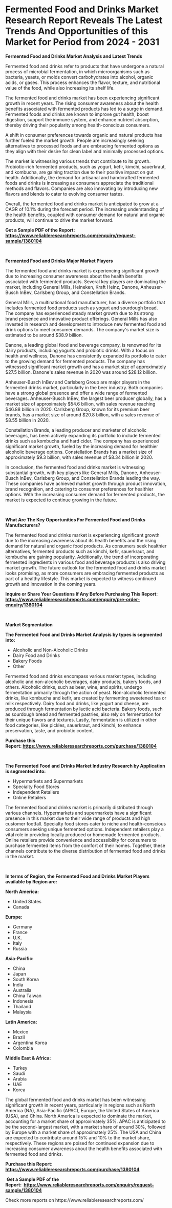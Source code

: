 <p><h1>Fermented Food and Drinks Market Research Report Reveals The Latest Trends And Opportunities of this Market for Period from 2024 - 2031</h1></p><p><strong>Fermented Food and Drinks Market Analysis and Latest Trends</strong></p>
<p><p>Fermented food and drinks refer to products that have undergone a natural process of microbial fermentation, in which microorganisms such as bacteria, yeasts, or molds convert carbohydrates into alcohol, organic acids, or gases. This process enhances the flavor, texture, and nutritional value of the food, while also increasing its shelf life.</p><p>The fermented food and drinks market has been experiencing significant growth in recent years. The rising consumer awareness about the health benefits associated with fermented products has led to a surge in demand. Fermented foods and drinks are known to improve gut health, boost digestion, support the immune system, and enhance nutrient absorption, thereby driving their popularity among health-conscious consumers.</p><p>A shift in consumer preferences towards organic and natural products has further fueled the market growth. People are increasingly seeking alternatives to processed foods and are embracing fermented options as they align with their desire for clean label and minimally processed options.</p><p>The market is witnessing various trends that contribute to its growth. Probiotic-rich fermented products, such as yogurt, kefir, kimchi, sauerkraut, and kombucha, are gaining traction due to their positive impact on gut health. Additionally, the demand for artisanal and handcrafted fermented foods and drinks is increasing as consumers appreciate the traditional methods and flavors. Companies are also innovating by introducing new flavors and blends to cater to evolving consumer tastes.</p><p>Overall, the fermented food and drinks market is anticipated to grow at a CAGR of 10.1% during the forecast period. The increasing understanding of the health benefits, coupled with consumer demand for natural and organic products, will continue to drive the market forward.</p></p>
<p><strong>Get a Sample PDF of the Report:&nbsp; <a href="https://www.reliableresearchreports.com/enquiry/request-sample/1380104">https://www.reliableresearchreports.com/enquiry/request-sample/1380104</a></strong></p>
<p>&nbsp;</p>
<p><strong>Fermented Food and Drinks Major Market Players</strong></p>
<p><p>The fermented food and drinks market is experiencing significant growth due to increasing consumer awareness about the health benefits associated with fermented products. Several key players are dominating the market, including General Mills, Heineken, Kraft Heinz, Danone, Anheuser-Busch InBev, Carlsberg Group, and Constellation Brands.</p><p>General Mills, a multinational food manufacturer, has a diverse portfolio that includes fermented food products such as yogurt and sourdough bread. The company has experienced steady market growth due to its strong brand presence and innovative product offerings. General Mills has also invested in research and development to introduce new fermented food and drink options to meet consumer demands. The company's market size is estimated to be around $38.9 billion.</p><p>Danone, a leading global food and beverage company, is renowned for its dairy products, including yogurts and probiotic drinks. With a focus on health and wellness, Danone has consistently expanded its portfolio to cater to the growing demand for fermented products. The company has witnessed significant market growth and has a market size of approximately $27.5 billion. Danone's sales revenue in 2020 was around $28.12 billion.</p><p>Anheuser-Busch InBev and Carlsberg Group are major players in the fermented drinks market, particularly in the beer industry. Both companies have a strong global presence and offer a wide range of fermented beverages. Anheuser-Busch InBev, the largest beer producer globally, has a market size of approximately $54.6 billion, with sales revenue reaching $46.88 billion in 2020. Carlsberg Group, known for its premium beer brands, has a market size of around $20.8 billion, with a sales revenue of $8.55 billion in 2020.</p><p>Constellation Brands, a leading producer and marketer of alcoholic beverages, has been actively expanding its portfolio to include fermented drinks such as kombucha and hard cider. The company has experienced significant market growth, fueled by the increasing demand for healthier alcoholic beverage options. Constellation Brands has a market size of approximately $9.3 billion, with sales revenue of $8.34 billion in 2020.</p><p>In conclusion, the fermented food and drinks market is witnessing substantial growth, with key players like General Mills, Danone, Anheuser-Busch InBev, Carlsberg Group, and Constellation Brands leading the way. These companies have achieved market growth through product innovation, brand recognition, and catering to consumer preferences for healthier options. With the increasing consumer demand for fermented products, the market is expected to continue growing in the future.</p></p>
<p>&nbsp;</p>
<p><strong>What Are The Key Opportunities For Fermented Food and Drinks Manufacturers?</strong></p>
<p><p>The fermented food and drinks market is experiencing significant growth due to the increasing awareness about its health benefits and the rising demand for natural and organic food products. As consumers seek healthier alternatives, fermented products such as kimchi, kefir, sauerkraut, and kombucha are gaining popularity. Additionally, the trend of incorporating fermented ingredients in various food and beverage products is also driving market growth. The future outlook for the fermented food and drinks market looks promising, as more consumers are embracing fermented products as part of a healthy lifestyle. This market is expected to witness continued growth and innovation in the coming years.</p></p>
<p><strong>Inquire or Share Your Questions If Any Before Purchasing This Report: <a href="https://www.reliableresearchreports.com/enquiry/pre-order-enquiry/1380104">https://www.reliableresearchreports.com/enquiry/pre-order-enquiry/1380104</a></strong></p>
<p>&nbsp;</p>
<p><strong>Market Segmentation</strong></p>
<p><strong>The Fermented Food and Drinks Market Analysis by types is segmented into:</strong></p>
<p><ul><li>Alcoholic and Non-Alcoholic Drinks</li><li>Dairy Food and Drinks</li><li>Bakery Foods</li><li>Other</li></ul></p>
<p><p>Fermented food and drinks encompass various market types, including alcoholic and non-alcoholic beverages, dairy products, bakery foods, and others. Alcoholic drinks, such as beer, wine, and spirits, undergo fermentation primarily through the action of yeast. Non-alcoholic fermented drinks, like kombucha and kefir, are created by fermenting sweetened tea or milk respectively. Dairy food and drinks, like yogurt and cheese, are produced through fermentation by lactic acid bacteria. Bakery foods, such as sourdough bread and fermented pastries, also rely on fermentation for their unique flavors and textures. Lastly, fermentation is utilized in other food categories, like pickles, sauerkraut, and kimchi, to enhance preservation, taste, and probiotic content.</p></p>
<p><strong>Purchase this Report:&nbsp;<a href="https://www.reliableresearchreports.com/purchase/1380104">https://www.reliableresearchreports.com/purchase/1380104</a></strong></p>
<p>&nbsp;</p>
<p><strong>The Fermented Food and Drinks Market Industry Research by Application is segmented into:</strong></p>
<p><ul><li>Hypermarkets and Supermarkets</li><li>Specialty Food Stores</li><li>Independent Retailers</li><li>Online Retailers</li></ul></p>
<p><p>The fermented food and drinks market is primarily distributed through various channels. Hypermarkets and supermarkets have a significant presence in this market due to their wide range of products and high customer footfall. Specialty food stores cater to niche and health-conscious consumers seeking unique fermented options. Independent retailers play a vital role in providing locally produced or homemade fermented products. Online retailers provide convenience and accessibility for consumers to purchase fermented items from the comfort of their homes. Together, these channels contribute to the diverse distribution of fermented food and drinks in the market.</p></p>
<p>&nbsp;</p>
<p><strong>In terms of Region, the Fermented Food and Drinks Market Players available by Region are:</strong></p>
<p>
    <p> <strong> North America: </strong>
        <ul>
            <li>United States</li>
            <li>Canada</li>
        </ul>
        </p> 
    <p> <strong> Europe: </strong>
        <ul>
            <li>Germany</li>
            <li>France</li>
            <li>U.K.</li>
            <li>Italy</li>
            <li>Russia</li>
        </ul>
        </p> 
    <p> <strong> Asia-Pacific: </strong>
        <ul>
            <li>China</li>
            <li>Japan</li>
            <li>South Korea</li>
            <li>India</li>
            <li>Australia</li>
            <li>China Taiwan</li>
            <li>Indonesia</li>
            <li>Thailand</li>
            <li>Malaysia</li>
        </ul>
        </p> 
    <p> <strong> Latin America: </strong>
        <ul>
            <li>Mexico</li>
            <li>Brazil</li>
            <li>Argentina Korea</li>
            <li>Colombia</li>
        </ul>
        </p> 
    <p> <strong> Middle East & Africa: </strong>
        <ul>
            <li>Turkey</li>
            <li>Saudi</li>
            <li>Arabia</li>
            <li>UAE</li>
            <li>Korea</li>
        </ul>
    </p>
    </p>
<p><p>The global fermented food and drinks market has been witnessing significant growth in recent years, particularly in regions such as North America (NA), Asia-Pacific (APAC), Europe, the United States of America (USA), and China. North America is expected to dominate the market, accounting for a market share of approximately 35%. APAC is anticipated to be the second-largest market, with a market share of around 30%, followed by Europe with a market share of approximately 25%. The USA and China are expected to contribute around 15% and 10% to the market share, respectively. These regions are poised for continued expansion due to increasing consumer awareness about the health benefits associated with fermented food and drinks.</p></p>
<p><strong>Purchase this Report: <a href="https://www.reliableresearchreports.com/purchase/1380104">https://www.reliableresearchreports.com/purchase/1380104</a></strong></p>
<p>&nbsp;<strong>Get a Sample PDF of the Report:&nbsp;&nbsp;<a href="https://www.reliableresearchreports.com/enquiry/request-sample/1380104">https://www.reliableresearchreports.com/enquiry/request-sample/1380104</a></strong></p>
<p><strong></strong></p>
<p>Check more reports on https://www.reliableresearchreports.com/</p>